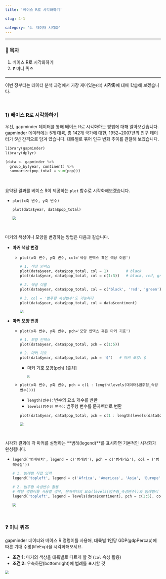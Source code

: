 ```yaml
---
title: '베이스 R로 시각화하기'

slug: 4-1

category: '4. 데이터 시각화'
---
```


---

### 🧭 목차

1. 베이스 R로 시각화하기
2. ❓ 미니 퀴즈

---

이번 장부터는 데이터 분석 과정에서 가장 재미있는(🙄) **시각화**에 대해 학습해 보겠습니다.

<br>

### 1) 베이스 R로 시각화하기

우선, gapminder 데이터를 통해 베이스 R로 시각화하는 방법에 대해 알아보겠습니다. gapminder 데이터에는 5개 대륙, 총 142개 국가에 대한, 1952~2007년의 인구 데이터가 5년 간격으로 담겨 있습니다. 대륙별로 묶어 인구 변화 추이를 관찰해 보겠습니다.

```python
library(gapminder)
library(dplyr)

(data <- gapminder %>%
  group_by(year, continent) %>%
  summarize(pop_total = sum(pop)))
```

<br>

요약된 결과를 베이스 R이 제공하는 `plot` 함수로 시각화해보겠습니다.

- `plot(x축 변수, y축 변수)`

  ```python
  plot(data$year, data$pop_total)
  ```

  <img src="/basic-r/4-1/1.png" style="zoom:70%;">

<br>

마커의 색상이나 모양을 변경하는 방법은 다음과 같습니다.

- **마커 색상 변경**

  - `plot(x축 변수, y축 변수, col='색상 인덱스 혹은 색상 이름')`

    ```python
    # 1. 색상 인덱스
    plot(data$year, data$pop_total, col = 1)        # black
    plot(data$year, data$pop_total, col = c(1:3))   # black, red, green
    
    # 2. 색상 이름
    plot(data$year, data$pop_total, col = c('black', 'red', 'green'))
    ```
    
    ```python
    # 3. col = '범주형 속성변수'도 가능하다
    plot(data$year, data$pop_total, col = data$continent)
    ```
    
    <img src="/basic-r/4-1/2.png" style="zoom:70%;">


- **마커 모양 변경**

  - `plot(x축 변수, y축 변수, pch='모양 인덱스 혹은 마커 기호')`

    ```python
    # 1. 모양 인덱스
    plot(data$year, data$pop_total, pch = c(1:5))
    
    # 2. 마커 기호
    plot(data$year, data$pop_total, pch = '$')   # 마커 모양: $
    ```

    - 마커 기호 모양(pch) [[출처\]](http://www.sthda.com/english/wiki/r-plot-pch-symbols-the-different-point-shapes-available-in-r)

      <img src="/basic-r/4-1/marker.png" style="zoom:50%;" />

  - `plot(x축 변수, y축 변수, pch = c(1 : length(levels(데이터$범주형_속성변수))))`

    - `length(변수)`: 변수의 요소 개수를 반환
    - `levels(범주형 변수)`: 범주형 변수를 문자벡터로 변환

    ```python
    plot(data$year, data$pop_total, pch = c(1 : length(levels(data$continent))))
    ```

    <img src="/basic-r/4-1/3.png" style="zoom:70%;">

<br>

시각화 결과에 각 마커를 설명하는 **범례(legend)**를 표시하면 기본적인 시각화가 완성됩니다. 

- `legend('범례위치', legend = c('범례명'), pch = c('범례기호'), col = ('범례색상'))`

  ```python
  # 1. 범례명 직접 입력
  legend('topleft', legend = c('Africa', 'Americas', 'Asia', 'Europe', 'Oceania'), pch = c(1:5), col = c(1:5))
  
  # 2. 범주형 속성변수 활용
  # 해당 명령어를 사용할 경우, 문자벡터의 요소(levels(범주형_속성변수))와 범례명이 순서대로 일치하는지 확인해 줄 것!
  legend('topleft', legend = levels(data$continent), pch = c(1:5), col = c(1:5))
  ```

  <img src="/basic-r/4-1/4.png" style="zoom:70%;">

<br>

### ❓ 미니 퀴즈

gapminder 데이터와 베이스 R 명령어를 사용해, 대륙별 1인당 GDP(gdpPercap)에 따른 기대 수명(lifeExp)을 시각화해보세요.

- **조건 1:** 마커의 색상을 대륙별로 다르게 할 것 (`col` 속성 활용)
- **조건 2:** 우측하단(bottomright)에 범례를 표시할 것

<img src="/basic-r/4-1/5.png" style="zoom:70%;">